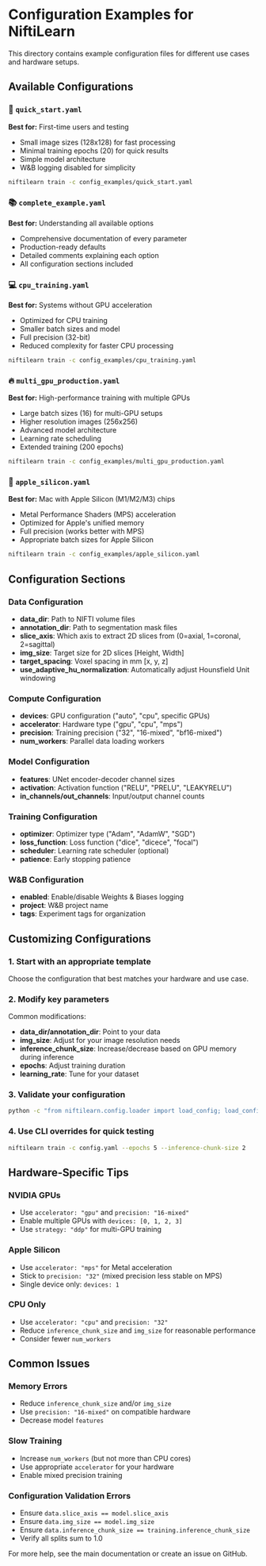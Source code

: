 # Configuration Examples for NiftiLearn

This directory contains example configuration files for different use cases and hardware setups.

## Available Configurations

### 🚀 `quick_start.yaml`
**Best for:** First-time users and testing
- Small image sizes (128x128) for fast processing
- Minimal training epochs (20) for quick results
- Simple model architecture
- W&B logging disabled for simplicity

```bash
niftilearn train -c config_examples/quick_start.yaml
```

### 📚 `complete_example.yaml`
**Best for:** Understanding all available options
- Comprehensive documentation of every parameter
- Production-ready defaults
- Detailed comments explaining each option
- All configuration sections included

### 💻 `cpu_training.yaml`
**Best for:** Systems without GPU acceleration
- Optimized for CPU training
- Smaller batch sizes and model
- Full precision (32-bit)
- Reduced complexity for faster CPU processing

```bash
niftilearn train -c config_examples/cpu_training.yaml
```

### 🔥 `multi_gpu_production.yaml`
**Best for:** High-performance training with multiple GPUs
- Large batch sizes (16) for multi-GPU setups
- Higher resolution images (256x256)
- Advanced model architecture
- Learning rate scheduling
- Extended training (200 epochs)

```bash
niftilearn train -c config_examples/multi_gpu_production.yaml
```

### 🍎 `apple_silicon.yaml`
**Best for:** Mac with Apple Silicon (M1/M2/M3) chips
- Metal Performance Shaders (MPS) acceleration
- Optimized for Apple's unified memory
- Full precision (works better with MPS)
- Appropriate batch sizes for Apple Silicon

```bash
niftilearn train -c config_examples/apple_silicon.yaml
```

## Configuration Sections

### Data Configuration
- **data_dir**: Path to NIFTI volume files
- **annotation_dir**: Path to segmentation mask files
- **slice_axis**: Which axis to extract 2D slices from (0=axial, 1=coronal, 2=sagittal)
- **img_size**: Target size for 2D slices [Height, Width]
- **target_spacing**: Voxel spacing in mm [x, y, z]
- **use_adaptive_hu_normalization**: Automatically adjust Hounsfield Unit windowing

### Compute Configuration
- **devices**: GPU configuration ("auto", "cpu", specific GPUs)
- **accelerator**: Hardware type ("gpu", "cpu", "mps")
- **precision**: Training precision ("32", "16-mixed", "bf16-mixed")
- **num_workers**: Parallel data loading workers

### Model Configuration
- **features**: UNet encoder-decoder channel sizes
- **activation**: Activation function ("RELU", "PRELU", "LEAKYRELU")
- **in_channels/out_channels**: Input/output channel counts

### Training Configuration
- **optimizer**: Optimizer type ("Adam", "AdamW", "SGD")
- **loss_function**: Loss function ("dice", "dicece", "focal")
- **scheduler**: Learning rate scheduler (optional)
- **patience**: Early stopping patience

### W&B Configuration
- **enabled**: Enable/disable Weights & Biases logging
- **project**: W&B project name
- **tags**: Experiment tags for organization

## Customizing Configurations

### 1. Start with an appropriate template
Choose the configuration that best matches your hardware and use case.

### 2. Modify key parameters
Common modifications:
- **data_dir/annotation_dir**: Point to your data
- **img_size**: Adjust for your image resolution needs
- **inference_chunk_size**: Increase/decrease based on GPU memory during inference
- **epochs**: Adjust training duration
- **learning_rate**: Tune for your dataset

### 3. Validate your configuration
```bash
python -c "from niftilearn.config.loader import load_config; load_config('your_config.yaml')"
```

### 4. Use CLI overrides for quick testing
```bash
niftilearn train -c config.yaml --epochs 5 --inference-chunk-size 2
```

## Hardware-Specific Tips

### NVIDIA GPUs
- Use `accelerator: "gpu"` and `precision: "16-mixed"`
- Enable multiple GPUs with `devices: [0, 1, 2, 3]`
- Use `strategy: "ddp"` for multi-GPU training

### Apple Silicon
- Use `accelerator: "mps"` for Metal acceleration
- Stick to `precision: "32"` (mixed precision less stable on MPS)
- Single device only: `devices: 1`

### CPU Only
- Use `accelerator: "cpu"` and `precision: "32"`
- Reduce `inference_chunk_size` and `img_size` for reasonable performance
- Consider fewer `num_workers`

## Common Issues

### Memory Errors
- Reduce `inference_chunk_size` and/or `img_size`
- Use `precision: "16-mixed"` on compatible hardware
- Decrease model `features`

### Slow Training
- Increase `num_workers` (but not more than CPU cores)
- Use appropriate `accelerator` for your hardware
- Enable mixed precision training

### Configuration Validation Errors
- Ensure `data.slice_axis == model.slice_axis`
- Ensure `data.img_size == model.img_size`
- Ensure `data.inference_chunk_size == training.inference_chunk_size`
- Verify all splits sum to 1.0

For more help, see the main documentation or create an issue on GitHub.